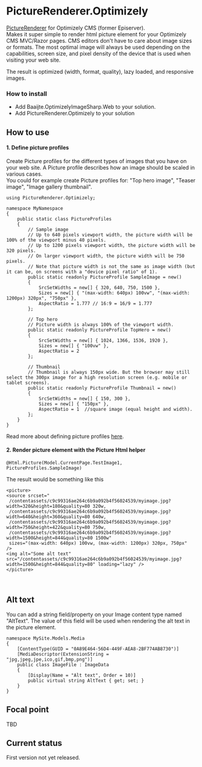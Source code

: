 # PictureRenderer.Optimizely
[PictureRenderer](https://github.com/ErikHen/PictureRenderer) for Optimizely CMS (former Episerver).<br>
Makes it super simple to render html picture element for your Optimizely CMS MVC/Razor pages. 
CMS editors don't have to care about image sizes or formats. 
The most optimal image will always be used depending on the capabilities, screen size, and pixel density of the device that is used when visiting your web site.
<br>

The result is optimized (width, format, quality), lazy loaded, and responsive images.

### How to install
* Add Baaijte.OptimizelyImageSharp.Web to your solution.
* Add PictureRenderer.Optimizely to your solution

## How to use

#### 1. Define picture profiles
Create Picture profiles for the different types of images that you have on your web site. A Picture profile describes how an image should be scaled in various cases. <br>
You could for example create Picture profiles for: "Top hero image", "Teaser image", "Image gallery thumbnail".
```
using PictureRenderer.Optimizely;

namespace MyNamespace
{
    public static class PictureProfiles
    {
        // Sample image
        // Up to 640 pixels viewport width, the picture width will be 100% of the viewport minus 40 pixels.
        // Up to 1200 pixels viewport width, the picture width will be 320 pixels.
        // On larger viewport width, the picture width will be 750 pixels.
        // Note that picture width is not the same as image width (but it can be, on screens with a "device pixel ratio" of 1).
        public static readonly PictureProfile SampleImage = new()
        {
            SrcSetWidths = new[] { 320, 640, 750, 1500 },
            Sizes = new[] { "(max-width: 640px) 100vw", "(max-width: 1200px) 320px", "750px" },
            AspectRatio = 1.777 // 16:9 = 16/9 = 1.777
        };

        // Top hero
        // Picture width is always 100% of the viewport width.
        public static readonly PictureProfile TopHero = new()
        {
            SrcSetWidths = new[] { 1024, 1366, 1536, 1920 },
            Sizes = new[] { "100vw" },
            AspectRatio = 2
        };

        // Thumbnail
        // Thumbnail is always 150px wide. But the browser may still select the 300px image for a high resolution screen (e.g. mobile or tablet screens).
        public static readonly PictureProfile Thumbnail = new()
        {
            SrcSetWidths = new[] { 150, 300 },
            Sizes = new[] { "150px" },
            AspectRatio = 1  //square image (equal height and width).
        };
    }
}
```
Read more about defining picture profiles [here](https://github.com/ErikHen/PictureRenderer#picture-profile).
#### 2. Render picture element with the Picture Html helper 

```@Html.Picture(Model.CurrentPage.TestImage1, PictureProfiles.SampleImage)```
<br>

The result would be something like this
```
<picture>
<source srcset="
 /contentassets/c9c99316ae264c6b9a092b4f56024539/myimage.jpg?width=320&height=180&quality=80 320w,
 /contentassets/c9c99316ae264c6b9a092b4f56024539/myimage.jpg?width=640&height=360&quality=80 640w,
 /contentassets/c9c99316ae264c6b9a092b4f56024539/myimage.jpg?width=750&height=422&quality=80 750w,
 /contentassets/c9c99316ae264c6b9a092b4f56024539/myimage.jpg?width=1500&height=844&quality=80 1500w"
 sizes="(max-width: 640px) 100vw, (max-width: 1200px) 320px, 750px"  />
<img alt="Some alt text" src="/contentassets/c9c99316ae264c6b9a092b4f56024539/myimage.jpg?width=1500&height=844&quality=80" loading="lazy" />
</picture>
```
<br>

## Alt text
You can add a string field/property on your Image content type named "AltText". The value of this field will be used when rendering the alt text in the picture element.
```
namespace MySite.Models.Media
{
    [ContentType(GUID = "0A89E464-56D4-449F-AEA8-2BF774AB8730")]
    [MediaDescriptor(ExtensionString = "jpg,jpeg,jpe,ico,gif,bmp,png")]
    public class ImageFile : ImageData 
    {
        [Display(Name = "Alt text", Order = 10)]
        public virtual string AltText { get; set; }
    }
}
```
## Focal point
TBD
## Current status
First version not yet released.


